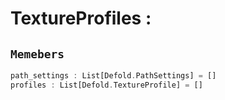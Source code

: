 
# TextureProfiles : 
## ```Memebers```    
```rust
path_settings : List[Defold.PathSettings] = []  
profiles : List[Defold.TextureProfile] = []  
```


